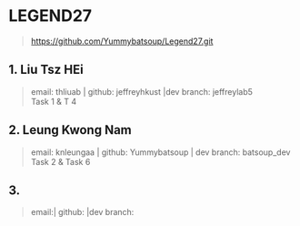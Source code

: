 # LEGEND27
> https://github.com/Yummybatsoup/Legend27.git


## 1. Liu Tsz HEi
> email: thliuab | github: jeffreyhkust |dev branch: jeffreylab5 <br/>
> Task 1 & T 4

## 2. Leung Kwong Nam
> email: knleungaa | github: Yummybatsoup | dev branch: batsoup_dev <br/>
> Task 2 & Task 6

## 3.
> email:| github: |dev branch:
>
